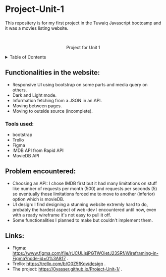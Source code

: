 # Project-Unit-1
This repositery is for my first project in the Tuwaiq Javascript bootcamp and it was a movies listing website.





<!-- PROJECT LOGO -->
<br />
<div align="center">
  <p align="center">
    Project for Unit 1
    <br />
  </p>
</div>



<!-- TABLE OF CONTENTS -->
<details>
  <summary>Table of Contents</summary>
  <ol>
    <li>
      <a href="#about-the-project">Functionalities in the website:</a>
      <ul>
        <li><a href="#built-with">Built With</a></li>
      </ul>
    </li>
    <li>
      <a href="#getting-started">Getting Started</a>
      <ul>
        <li><a href="#prerequisites">Prerequisites</a></li>
        <li><a href="#installation">Installation</a></li>
      </ul>
    </li>
    <li><a href="#usage">Usage</a></li>
    <li><a href="#roadmap">Roadmap</a></li>
    <li><a href="#contributing">Contributing</a></li>
    <li><a href="#license">License</a></li>
    <li><a href="#contact">Contact</a></li>
    <li><a href="#acknowledgments">Acknowledgments</a></li>
  </ol>
</details>



<!-- ABOUT THE PROJECT -->
## Functionalities in the website:

* Responsive UI using bootstrap on some parts and media query on others.
* Dark and Light mode.
* Information fetching from a JSON in an API.
* Moving between pages.
* Moving to outside source (incomplete).



### Tools used:

* bootstrap
* Trello
* Figma
* IMDB API from Rapid API
* MovieDB API

<!-- ROADMAP -->
## Problem encountered:

* Choosing an API: I chose IMDB first but it had many limitations on stuff like number of requests per month (500) and requests per seconds (5) so eventually those limitations forced me to move to another (inferior) option which is movieDB.
* UI design: I find designing a stunning website extremly hard to do, probably the hardest aspect of web-dev I encountered until now, even with a ready wireframe it's not easy to pull it off.
* Some functionalities I planned to make but couldn't implement them.


## Links:

* Figma: https://www.figma.com/file/rUCULisjPGTWOietJ23SRf/Wireframing-in-Figma?node-id=0%3A817 .
* Trello: https://trello.com/b/O0Z5fKqv/design .
* The project: https://0yasser.github.io/Project-Unit-1/ .

